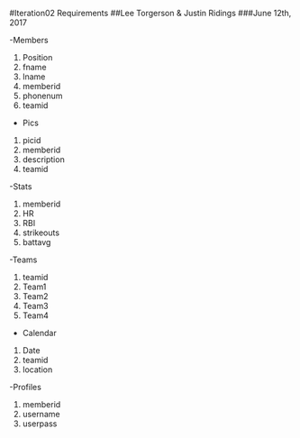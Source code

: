 #Iteration02 Requirements
##Lee Torgerson & Justin Ridings
###June 12th, 2017


-Members
1. Position
1. fname
1. lname
1. memberid
1. phonenum
1. teamid

- Pics
1. picid
1. memberid
1. description
1. teamid


-Stats
1. memberid
1. HR
1. RBI
1. strikeouts
1. battavg

-Teams
1. teamid
1. Team1
1. Team2
1. Team3
1. Team4

- Calendar
1. Date
1. teamid
1. location

-Profiles
1. memberid
1. username
1. userpass

